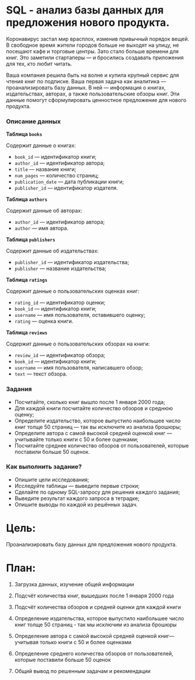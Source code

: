 # SQL - анализ базы данных для предложения нового продукта.

Коронавирус застал мир врасплох, изменив привычный порядок вещей. В свободное время жители городов больше не выходят на улицу, не посещают кафе и торговые центры. Зато стало больше времени для книг. Это заметили стартаперы — и бросились создавать приложения для тех, кто любит читать.

Ваша компания решила быть на волне и купила крупный сервис для чтения книг по подписке. Ваша первая задача как аналитика — проанализировать базу данных.
В ней — информация о книгах, издательствах, авторах, а также пользовательские обзоры книг. Эти данные помогут сформулировать ценностное предложение для нового продукта.

### Описание данных

**Таблица `books`**

Содержит данные о книгах:

- `book_id` — идентификатор книги;
- `author_id` — идентификатор автора;
- `title` — название книги;
- `num_pages` — количество страниц;
- `publication_date` — дата публикации книги;
- `publisher_id` — идентификатор издателя.

**Таблица `authors`**

Содержит данные об авторах:

- `author_id` — идентификатор автора;
- `author` — имя автора.

**Таблица `publishers`**

Содержит данные об издательствах:

- `publisher_id` — идентификатор издательства;
- `publisher` — название издательства;

**Таблица `ratings`**

Содержит данные о пользовательских оценках книг:

- `rating_id` — идентификатор оценки;
- `book_id` — идентификатор книги;
- `username` — имя пользователя, оставившего оценку;
- `rating` — оценка книги.

**Таблица `reviews`**

Содержит данные о пользовательских обзорах на книги:

- `review_id` — идентификатор обзора;
- `book_id` — идентификатор книги;
- `username` — имя пользователя, написавшего обзор;
- `text` — текст обзора.

### Задания

- Посчитайте, сколько книг вышло после 1 января 2000 года;
- Для каждой книги посчитайте количество обзоров и среднюю оценку;
- Определите издательство, которое выпустило наибольшее число книг толще 50 страниц — так вы исключите из анализа брошюры;
- Определите автора с самой высокой средней оценкой книг — учитывайте только книги с 50 и более оценками;
- Посчитайте среднее количество обзоров от пользователей, которые поставили больше 50 оценок.

### Как выполнить задание?

- Опишите цели исследования;
- Исследуйте таблицы — выведите первые строки;
- Сделайте по одному SQL-запросу для решения каждого задания;
- Выведите результат каждого запроса в тетрадке;
- Опишите выводы по каждой из решённых задач.

# Цель:

Проанализировать базу данных для предложения нового продукта.


# План:

1. Загрузка данных, изучение общей информации

2. Подсчёт количества книг, вышедших после 1 января 2000 года

3. Подсчёт количества обзоров и средней оценки для каждой книги

4. Определение издательства, которое выпустило наибольшее число книг толще 50 страниц - так мы исключим из анализа брошюры

5. Определение автора с самой высокой средней оценкой книг— учитывая только книги с 50 и более оценками

6. Определение среднего количества обзоров от пользователей, которые поставили больше 50 оценок

7. Общий вывод по решенным задачам и рекомендации
